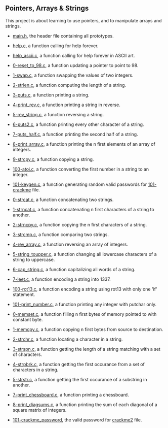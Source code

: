 ## Pointers, Arrays & Strings

This project is about learning to use pointers, and to manipulate arrays and strings.

* [main.h](https://github.com/gwendalminguy/holbertonschool-low_level_programming/blob/main/pointers_arrays_strings/main.h), the header file containing all prototypes.

* [help.c](https://github.com/gwendalminguy/holbertonschool-low_level_programming/blob/main/pointers_arrays_strings/help.c), a function calling for help forever.

* [help_ascii.c](https://github.com/gwendalminguy/holbertonschool-low_level_programming/blob/main/pointers_arrays_strings/help_ascii.c), a function calling for help forever in ASCII art.

* [0-reset_to_98.c](https://github.com/gwendalminguy/holbertonschool-low_level_programming/blob/main/pointers_arrays_strings/0-reset_to_98.c), a function updating a pointer to point to 98.

* [1-swap.c](https://github.com/gwendalminguy/holbertonschool-low_level_programming/blob/main/pointers_arrays_strings/1-swap.c), a function swapping the values of two integers.

* [2-strlen.c](https://github.com/gwendalminguy/holbertonschool-low_level_programming/blob/main/pointers_arrays_strings/2-strlen.c), a function computing the length of a string.

* [3-puts.c](https://github.com/gwendalminguy/holbertonschool-low_level_programming/blob/main/pointers_arrays_strings/3-puts.c), a function printing a string.

* [4-print_rev.c](https://github.com/gwendalminguy/holbertonschool-low_level_programming/blob/main/pointers_arrays_strings/4-print_rev.c), a function printing a string in reverse.

* [5-rev_string.c](https://github.com/gwendalminguy/holbertonschool-low_level_programming/blob/main/pointers_arrays_strings/5-rev_string.c), a function reversing a string.

* [6-puts2.c](https://github.com/gwendalminguy/holbertonschool-low_level_programming/blob/main/pointers_arrays_strings/6-puts2.c), a function printing every other character of a string.

* [7-puts_half.c](https://github.com/gwendalminguy/holbertonschool-low_level_programming/blob/main/pointers_arrays_strings/7-puts_half.c), a function printing the second half of a string.

* [8-print_array.c](https://github.com/gwendalminguy/holbertonschool-low_level_programming/blob/main/pointers_arrays_strings/8-print_array.c), a function printing the n first elements of an array of integers.

* [9-strcpy.c](https://github.com/gwendalminguy/holbertonschool-low_level_programming/blob/main/pointers_arrays_strings/9-strcpy.c), a function copying a string.

* [100-atoi.c](https://github.com/gwendalminguy/holbertonschool-low_level_programming/blob/main/pointers_arrays_strings/100-atoi.c), a function converting the first number in a string to an integer.

* [101-keygen.c](https://github.com/gwendalminguy/holbertonschool-low_level_programming/blob/main/pointers_arrays_strings/101-keygen.c), a function generating random valid passwords for [101-crackme](https://github.com/hs-hq/0x04.c/blob/main/101-crackme) file.

* [0-strcat.c](https://github.com/gwendalminguy/holbertonschool-low_level_programming/blob/main/pointers_arrays_strings/0-strcat.c), a function concatenating two strings.

* [1-strncat.c](https://github.com/gwendalminguy/holbertonschool-low_level_programming/blob/main/pointers_arrays_strings/1-strncat.c), a function concatenating n first characters of a string to another.

* [2-strncpy.c](https://github.com/gwendalminguy/holbertonschool-low_level_programming/blob/main/pointers_arrays_strings/2-strncpy.c), a function copying the n first characters of a string.

* [3-strcmp.c](https://github.com/gwendalminguy/holbertonschool-low_level_programming/blob/main/pointers_arrays_strings/3-strcmp.c), a function comparing two strings.

* [4-rev_array.c](https://github.com/gwendalminguy/holbertonschool-low_level_programming/blob/main/pointers_arrays_strings/4-rev_array.c), a function reversing an array of integers.

* [5-string_toupper.c](https://github.com/gwendalminguy/holbertonschool-low_level_programming/blob/main/pointers_arrays_strings/5-string_toupper.c), a function changing all lowercase characters of a string to uppercase.

* [6-cap_string.c](https://github.com/gwendalminguy/holbertonschool-low_level_programming/blob/main/pointers_arrays_strings/6-cap_string.c), a function capitalizing all words of a string.

* [7-leet.c](https://github.com/gwendalminguy/holbertonschool-low_level_programming/blob/main/pointers_arrays_strings/7-leet.c), a function encoding a string into 1337.

* [100-rot13.c](https://github.com/gwendalminguy/holbertonschool-low_level_programming/blob/main/pointers_arrays_strings/100-rot13.c), a function encoding a string using rot13 with only one 'if' statement.

* [101-print_number.c](https://github.com/gwendalminguy/holbertonschool-low_level_programming/blob/main/pointers_arrays_strings/101-print_number.c), a function printing any integer with putchar only.

* [0-memset.c](https://github.com/gwendalminguy/holbertonschool-low_level_programming/blob/main/pointers_arrays_strings/0-memset.c), a function filling n first bytes of memory pointed to with constant byte.

* [1-memcpy.c](https://github.com/gwendalminguy/holbertonschool-low_level_programming/blob/main/pointers_arrays_strings/1-memcpy.c), a function copying n first bytes from source to destination.

* [2-strchr.c](https://github.com/gwendalminguy/holbertonschool-low_level_programming/blob/main/pointers_arrays_strings/2-strchr.c), a function locating a character in a string.

* [3-strspn.c](https://github.com/gwendalminguy/holbertonschool-low_level_programming/blob/main/pointers_arrays_strings/3-strspn.c), a function getting the length of a string matching with a set of characters.

* [4-strpbrk.c](https://github.com/gwendalminguy/holbertonschool-low_level_programming/blob/main/pointers_arrays_strings/4-strpbrk.c), a function getting the first occurance from a set of characters in a string.

* [5-strstr.c](https://github.com/gwendalminguy/holbertonschool-low_level_programming/blob/main/pointers_arrays_strings/5-strstr.c), a function getting the first occurance of a substring in another.

* [7-print_chessboard.c](https://github.com/gwendalminguy/holbertonschool-low_level_programming/blob/main/pointers_arrays_strings/7-print_chessboard.c), a function printing a chessboard.

* [8-print_diagsums.c](https://github.com/gwendalminguy/holbertonschool-low_level_programming/blob/main/pointers_arrays_strings/8-print_diagsums.c), a function printing the sum of each diagonal of a square matrix of integers.

* [101-crackme_password](https://github.com/gwendalminguy/holbertonschool-low_level_programming/blob/main/pointers_arrays_strings/101-crackme_password), the valid password for [crackme2](https://github.com/hs-hq/0x06.c/blob/main/crackme2) file.
